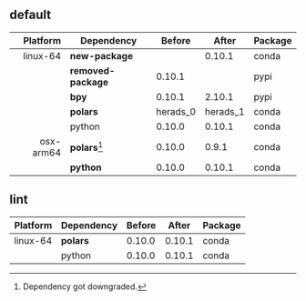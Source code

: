 ## default

|Platform|Dependency|Before|After|Package|
|-:|-|-|-|-|
|linux-64|**new-package**||0.10.1|conda|
||**removed-package**|0.10.1||pypi|
||**bpy**|0.10.1|2.10.1|pypi|
||**polars**|herads_0|herads_1|conda|
||python|0.10.0|0.10.1|conda|
|osx-arm64|**polars**[^2]|0.10.0|0.9.1|conda|
||**python**|0.10.0|0.10.1|conda|

## lint

|Platform|Dependency|Before|After|Package|
|-:|-|-|-|-|
|linux-64|**polars**|0.10.0|0.10.1|conda|
||python|0.10.0|0.10.1|conda|

[^1]: *Cursive* means explicit dependency.
[^2]: Dependency got downgraded.
